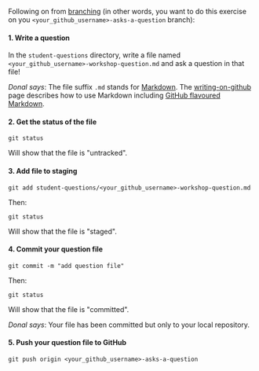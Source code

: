 
Following on from [branching](branch.md) (in other words, you want to do this
exercise on you `<your_github_username>-asks-a-question` branch):

#### 1. Write a question

In the `student-questions` directory, write a file named
`<your_github_username>-workshop-question.md` and ask a question in that file!

*Donal says*: The file suffix `.md` stands for
[Markdown](http://daringfireball.net/projects/markdown/). The
[writing-on-github](https://help.github.com/categories/writing-on-github/) page
describes how to use Markdown including [GitHub flavoured
Markdown](https://help.github.com/articles/github-flavored-markdown/).

#### 2. Get the status of the file
```
git status
```

Will show that the file is "untracked".

#### 3. Add file to staging
```
git add student-questions/<your_github_username>-workshop-question.md
```

Then:
```
git status
```

Will show that the file is "staged".

#### 4. Commit your question file
```
git commit -m "add question file"
```

Then:
```
git status
```

Will show that the file is "committed".

*Donal says*: Your file has been committed but only to your local repository.

#### 5. Push your question file to GitHub
```
git push origin <your_github_username>-asks-a-question
```


